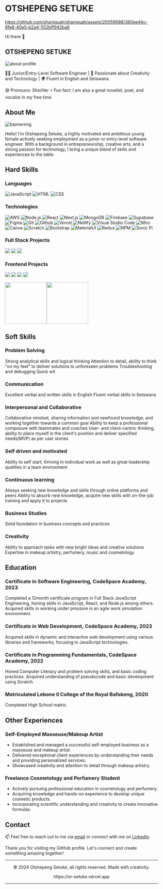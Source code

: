 # OTSHEPENG SETUKE



https://github.com/shaniquah/shaniquah/assets/20059688/360ee44c-8fe8-40e5-b2a4-552bff942ba6



Hi there 👋

## OTSHEPENG SETUKE


![about-profile](https://github.com/shaniquah/shaniquah/assets/20059688/83c0f8c4-5075-4444-8c06-bb4070db3ef3)

👩‍💻 Junior/Entry-Level Software Engineer | 🌟 Passionate about Creativity and Technology | 🌍 Fluent in English and Setswana

😄 Pronouns: She/Her
⚡ Fun fact: I am also a great novelist, poet, and vocalist in my free time

## About Me

![bannerimg](https://github.com/shaniquah/shaniquah/assets/20059688/2ed8c74b-caec-4027-b605-dc695615e7f5)


Hello! I'm Otshepeng Setuke, a highly motivated and ambitious young female actively seeking employment as a junior or entry-level software engineer. With a background in entrepreneurship, creative arts, and a strong passion for technology, I bring a unique blend of skills and experiences to the table

## Hard Skills

### Languages

![JavaScript](https://img.shields.io/badge/-JavaScript-000?&logo=JavaScript) ![HTML](https://img.shields.io/badge/-HTML5-000?&logo=HTML5) ![CSS](https://img.shields.io/badge/-CSS3-000?&logo=CSS3)

### Technologies

![AWS](https://img.shields.io/badge/-AWS-000?&logo=Amazon-AWS&logoColor=F90) ![Node.js](https://img.shields.io/badge/-Node.js-000?&logo=node.js) ![React](https://img.shields.io/badge/-React-000?&logo=React) ![Next.js](https://img.shields.io/badge/-Next.js-000?&logo=Next.js) ![MongoDB](https://img.shields.io/badge/-MongoDB-000?&logo=MongoDB) ![Firebase](https://img.shields.io/badge/-Firebase-000?&logo=Firebase) ![Supabase](https://img.shields.io/badge/-Supabase-000?&logo=Supabase) ![Figma](https://img.shields.io/badge/-Figma-000?&logo=Figma) ![Git](https://img.shields.io/badge/-Git-000?&logo=Git) ![Github](https://img.shields.io/badge/-Github-000?&logo=GitHub) ![Vercel](https://img.shields.io/badge/-Vercel-000?&logo=Vercel) ![Netlify](https://img.shields.io/badge/-Netlify-000?&logo=Netlify) ![Visual Studio Code](https://img.shields.io/badge/-Visual%20Studio%20Code-000?&logo=Visual%20Studio%20Code) ![Miro](https://img.shields.io/badge/-Miro-000?&logo=Miro) ![Canva](https://img.shields.io/badge/-Canva-000?&logo=Canva) ![Scratch](https://img.shields.io/badge/-Scratch-000?&logo=Scratch) ![Bootstrap](https://img.shields.io/badge/-Bootstrap-000?&logo=Bootstrap) ![MaterialUI](https://img.shields.io/badge/-MaterialUI-000?&logo=MUI) ![Redux](https://img.shields.io/badge/-Redux-000?&logo=Redux) ![NPM](https://img.shields.io/badge/-NPM-000?&logo=npm) ![Sonic Pi](https://img.shields.io/badge/-Sonic%20Pi-000?&logo=SonicPi)

### Full Stack Projects

[![](https://img.shields.io/badge/-💻📰Blog%20Site-000)](https://github.com/shaniquah/next-blog) [![](https://img.shields.io/badge/-🍽️Recipe%20App-000)](https://github.com/CodeSpace/ASE/groupA/) [![](https://img.shields.io/badge/-📖📚Book%20Connect-000)](https://github.com/shaniquah/OTSSET869_bcl2302_Chanique_OtshepengSetuke_IWA19_01)

### Frontend Projects

[![](https://img.shields.io/badge/-💼📋Portfolio-000)](https://github.com/shaniquah/tailwind-portfolio) [![](https://img.shields.io/badge/-📆%20Web%20Calendar-000)](https://github.com/shaniquah/web-calendar) [![](https://img.shields.io/badge/-📰💻%20Blog-000)](https://github.com/shaniquah/nextjs-blog) [![](https://img.shields.io/badge/-🌐%20Events%20Web%App-000)](https://github.com/shaniquah/next-events)

<img height="137px" src="https://github-readme-stats.vercel.app/api?username=shaniquah&hide_title=true&hide_border=true&show_icons=true&include_all_commits=true&count_private=true&line_height=21&text_color=000&icon_color=000&bg_color=0,ea6161,ffc64d,fffc4d,52fa5a&theme=graywhite" /><img height="137px" src="https://github-readme-stats.vercel.app/api/top-langs/?username=shaniquah&hide=html&hide_title=true&hide_border=true&layout=compact&langs_count=6&exclude_repo=comp426,Redventures-Movie-Quotes&text_color=000&icon_color=fff&bg_color=0,52fa5a,4dfcff,c64dff&theme=graywhite" />

## Soft Skills

### Problem Solving
Strong analytical skills and logical thinking
Attention to detail, ability to think "on my feet" to deliver solutions to unforeseen problems
Troubleshooting and debugging 
Quick wit

### Communication
Excellent verbal and written skills in English
Fluent verbal skills in Setswana

### Interpersonal and Collaborative
Collaborative mindset, sharing information and newfound knowledge, and working together towards a common goal
Ability to keep a professional composure with teammates and coaches
User- and client-centric thinking, ability to place myself in the client's position and deliver specified needs(MVP) as per user stories 

### Self driven and motivated
Ability to self start, thriving in individual work as well as great leadership qualities in a team environment 

### Continuous learning
Always seeking new knowledge and skills through online platforms and peers
Ability to absorb new knowledge, acquire new skills with on-the-job training and apply it to projects

### Business Studies
Solid foundation in business concepts and practices

### Creativity
Ability to approach tasks with new bright ideas and creative solutions
Expertise in makeup artistry, perfumery, music and cosmetology

## Education

### Certificate in Software Engineering, CodeSpace Academy, 2023
Completed a 12month certificate program in Full Stack JavaScript Engineering, honing skills in JavaScript, React, and Node.js among others. Acquired skills in working under pressure in an agile work simulation environment.

### Certificate in Web Development, CodeSpace Academy, 2023
Acquired skills in dynamic and interactive web development using various libraries and franeworks, focusing in JavaScript technologies.

### Certificate in Programming Fundamentals, CodeSpace Academy, 2022
Honed Computer Literacy and problem solving skills, and basic coding practices. Acquired understanding of pseudocode and basic development using Scratch.

### Matriculated Lebone II College of the Royal Bafokeng, 2020
Completed High School matric.

## Other Experiences

### Self-Employed Masseuse/Makeup Artist
- Established and managed a successful self-employed business as a masseuse and makeup artist.
- Delivered exceptional client experiences by understanding their needs and providing personalized services.
- Showcased creativity and attention to detail through makeup artistry.

### Freelance Cosmetology and Perfumery Student
- Actively pursuing professional education in cosmetology and perfumery.
- Acquiring knowledge and hands-on experience to develop unique cosmetic products.
- Incorporating scientific understanding and creativity to create innovative formulas.

## Contact

📫 Feel free to reach out to me via [email](or.setuke@gmail.com) or connect with me on [LinkedIn](https://www.linkedin.com/in/otshepeng-setuke/).


Thank you for visiting my GitHub profile. Let's connect and create something amazing together!

---

<p align="center"> © 2024 Otshepeng Setuke, all rights reserved. Made with creativity. </p>

<p align="center">
https://or-setuke.vercel.app
</p>

---
